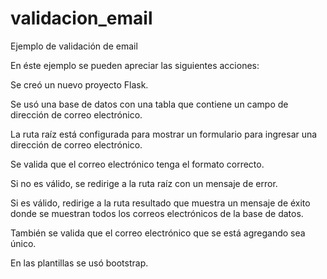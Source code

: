 # validacion_email
Ejemplo de validación de email

En éste ejemplo se pueden apreciar las siguientes acciones:

Se creó un nuevo proyecto Flask.

Se usó una base de datos con una tabla que contiene un campo de dirección de correo electrónico.

La ruta raíz está configurada  para mostrar un formulario para ingresar una dirección de correo electrónico.

Se valida que el correo electrónico tenga el formato correcto.

Si no es válido, se redirige a la ruta raíz con un mensaje de error.

Si es válido, redirige a la ruta resultado que muestra un mensaje de éxito donde se muestran todos los correos electrónicos de la base de datos.

También se valida que el correo electrónico que se está agregando sea único.

En las plantillas se usó bootstrap.
